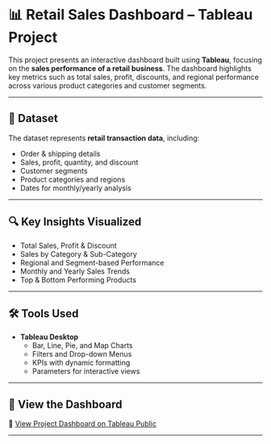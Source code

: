 # 📊 Retail Sales Dashboard – Tableau Project

This project presents an interactive dashboard built using **Tableau**, focusing on the **sales performance of a retail business**. The dashboard highlights key metrics such as total sales, profit, discounts, and regional performance across various product categories and customer segments.

---

## 🧾 Dataset

The dataset represents **retail transaction data**, including:

- Order & shipping details  
- Sales, profit, quantity, and discount  
- Customer segments  
- Product categories and regions  
- Dates for monthly/yearly analysis  

---

## 🔍 Key Insights Visualized

- Total Sales, Profit & Discount  
- Sales by Category & Sub-Category  
- Regional and Segment-based Performance  
- Monthly and Yearly Sales Trends  
- Top & Bottom Performing Products  

---

## 🛠️ Tools Used

- **Tableau Desktop**  
  - Bar, Line, Pie, and Map Charts  
  - Filters and Drop-down Menus  
  - KPIs with dynamic formatting  
  - Parameters for interactive views  

---

## 📎 View the Dashboard

🔗 [View Project Dashboard on Tableau Public](https://public.tableau.com/app/profile/your-profile-name)

---
